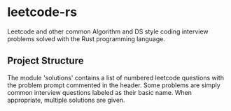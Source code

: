 # leetcode-rs
Leetcode and other common Algorithm and DS style coding interview problems solved with the Rust programming language.

## Project Structure
The module 'solutions' contains a list of numbered leetcode questions with the problem prompt commented in the header. Some problems are simply common interview questions labeled as their basic name. When appropriate, multiple solutions are given.
